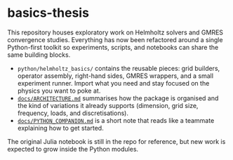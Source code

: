 # basics-thesis

This repository houses exploratory work on Helmholtz solvers and GMRES
convergence studies.  Everything has now been refactored around a single
Python-first toolkit so experiments, scripts, and notebooks can share the same
building blocks.

- `python/helmholtz_basics/` contains the reusable pieces: grid builders,
  operator assembly, right-hand sides, GMRES wrappers, and a small experiment
  runner.  Import what you need and stay focused on the physics you want to
  poke at.
- [`docs/ARCHITECTURE.md`](docs/ARCHITECTURE.md) summarises how the package is
  organised and the kind of variations it already supports (dimension, grid
  size, frequency, loads, and discretisations).
- [`docs/PYTHON_COMPANION.md`](docs/PYTHON_COMPANION.md) is a short note that
  reads like a teammate explaining how to get started.

The original Julia notebook is still in the repo for reference, but new work is
expected to grow inside the Python modules.
